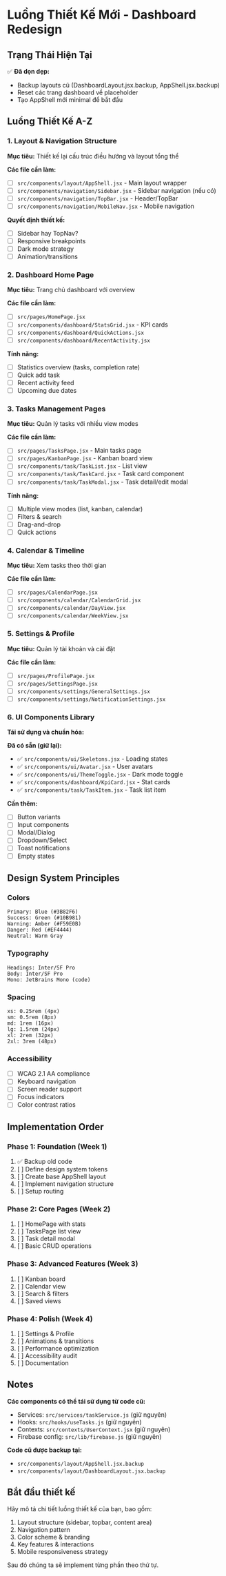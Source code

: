 # Luồng Thiết Kế Mới - Dashboard Redesign

## Trạng Thái Hiện Tại

✅ **Đã dọn dẹp:**
- Backup layouts cũ (DashboardLayout.jsx.backup, AppShell.jsx.backup)
- Reset các trang dashboard về placeholder
- Tạo AppShell mới minimal để bắt đầu

## Luồng Thiết Kế A-Z

### 1. Layout & Navigation Structure
**Mục tiêu:** Thiết kế lại cấu trúc điều hướng và layout tổng thể

**Các file cần làm:**
- [ ] `src/components/layout/AppShell.jsx` - Main layout wrapper
- [ ] `src/components/navigation/Sidebar.jsx` - Sidebar navigation (nếu có)
- [ ] `src/components/navigation/TopBar.jsx` - Header/TopBar
- [ ] `src/components/navigation/MobileNav.jsx` - Mobile navigation

**Quyết định thiết kế:**
- [ ] Sidebar hay TopNav?
- [ ] Responsive breakpoints
- [ ] Dark mode strategy
- [ ] Animation/transitions

### 2. Dashboard Home Page
**Mục tiêu:** Trang chủ dashboard với overview

**Các file cần làm:**
- [ ] `src/pages/HomePage.jsx`
- [ ] `src/components/dashboard/StatsGrid.jsx` - KPI cards
- [ ] `src/components/dashboard/QuickActions.jsx`
- [ ] `src/components/dashboard/RecentActivity.jsx`

**Tính năng:**
- [ ] Statistics overview (tasks, completion rate)
- [ ] Quick add task
- [ ] Recent activity feed
- [ ] Upcoming due dates

### 3. Tasks Management Pages
**Mục tiêu:** Quản lý tasks với nhiều view modes

**Các file cần làm:**
- [ ] `src/pages/TasksPage.jsx` - Main tasks page
- [ ] `src/pages/KanbanPage.jsx` - Kanban board view
- [ ] `src/components/task/TaskList.jsx` - List view
- [ ] `src/components/task/TaskCard.jsx` - Task card component
- [ ] `src/components/task/TaskModal.jsx` - Task detail/edit modal

**Tính năng:**
- [ ] Multiple view modes (list, kanban, calendar)
- [ ] Filters & search
- [ ] Drag-and-drop
- [ ] Quick actions

### 4. Calendar & Timeline
**Mục tiêu:** Xem tasks theo thời gian

**Các file cần làm:**
- [ ] `src/pages/CalendarPage.jsx`
- [ ] `src/components/calendar/CalendarGrid.jsx`
- [ ] `src/components/calendar/DayView.jsx`
- [ ] `src/components/calendar/WeekView.jsx`

### 5. Settings & Profile
**Mục tiêu:** Quản lý tài khoản và cài đặt

**Các file cần làm:**
- [ ] `src/pages/ProfilePage.jsx`
- [ ] `src/pages/SettingsPage.jsx`
- [ ] `src/components/settings/GeneralSettings.jsx`
- [ ] `src/components/settings/NotificationSettings.jsx`

### 6. UI Components Library
**Tái sử dụng và chuẩn hóa:**

**Đã có sẵn (giữ lại):**
- ✅ `src/components/ui/Skeletons.jsx` - Loading states
- ✅ `src/components/ui/Avatar.jsx` - User avatars
- ✅ `src/components/ui/ThemeToggle.jsx` - Dark mode toggle
- ✅ `src/components/dashboard/KpiCard.jsx` - Stat cards
- ✅ `src/components/task/TaskItem.jsx` - Task list item

**Cần thêm:**
- [ ] Button variants
- [ ] Input components
- [ ] Modal/Dialog
- [ ] Dropdown/Select
- [ ] Toast notifications
- [ ] Empty states

## Design System Principles

### Colors
```
Primary: Blue (#3B82F6)
Success: Green (#10B981)
Warning: Amber (#F59E0B)
Danger: Red (#EF4444)
Neutral: Warm Gray
```

### Typography
```
Headings: Inter/SF Pro
Body: Inter/SF Pro
Mono: JetBrains Mono (code)
```

### Spacing
```
xs: 0.25rem (4px)
sm: 0.5rem (8px)
md: 1rem (16px)
lg: 1.5rem (24px)
xl: 2rem (32px)
2xl: 3rem (48px)
```

### Accessibility
- [ ] WCAG 2.1 AA compliance
- [ ] Keyboard navigation
- [ ] Screen reader support
- [ ] Focus indicators
- [ ] Color contrast ratios

## Implementation Order

### Phase 1: Foundation (Week 1)
1. ✅ Backup old code
2. [ ] Define design system tokens
3. [ ] Create base AppShell layout
4. [ ] Implement navigation structure
5. [ ] Setup routing

### Phase 2: Core Pages (Week 2)
1. [ ] HomePage with stats
2. [ ] TasksPage list view
3. [ ] Task detail modal
4. [ ] Basic CRUD operations

### Phase 3: Advanced Features (Week 3)
1. [ ] Kanban board
2. [ ] Calendar view
3. [ ] Search & filters
4. [ ] Saved views

### Phase 4: Polish (Week 4)
1. [ ] Settings & Profile
2. [ ] Animations & transitions
3. [ ] Performance optimization
4. [ ] Accessibility audit
5. [ ] Documentation

## Notes

**Các components có thể tái sử dụng từ code cũ:**
- Services: `src/services/taskService.js` (giữ nguyên)
- Hooks: `src/hooks/useTasks.js` (giữ nguyên)
- Contexts: `src/contexts/UserContext.jsx` (giữ nguyên)
- Firebase config: `src/lib/firebase.js` (giữ nguyên)

**Code cũ được backup tại:**
- `src/components/layout/AppShell.jsx.backup`
- `src/components/layout/DashboardLayout.jsx.backup`

## Bắt đầu thiết kế

Hãy mô tả chi tiết luồng thiết kế của bạn, bao gồm:
1. Layout structure (sidebar, topbar, content area)
2. Navigation pattern
3. Color scheme & branding
4. Key features & interactions
5. Mobile responsiveness strategy

Sau đó chúng ta sẽ implement từng phần theo thứ tự.
